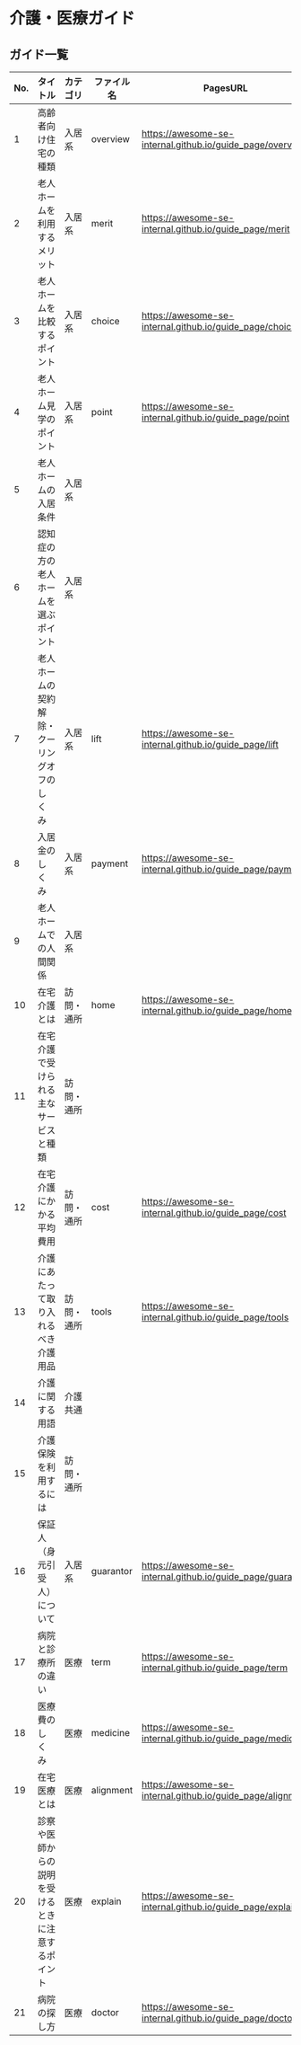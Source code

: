 # 介護・医療ガイド

## ガイド一覧

| No. | タイトル                                           | カテゴリ   | ファイル名 | PagesURL                                                   | 
| --- | -------------------------------------------------- | ---------- | ---------- | ---------------------------------------------------------- | 
| 1   | 高齢者向け住宅の種類                               | 入居系     | overview   | https://awesome-se-internal.github.io/guide_page/overview  | 
| 2   | 老人ホームを利用するメリット                       | 入居系     | merit      | https://awesome-se-internal.github.io/guide_page/merit     | 
| 3   | 老人ホームを比較するポイント                       | 入居系     | choice     | https://awesome-se-internal.github.io/guide_page/choice    | 
| 4   | 老人ホーム見学のポイント                           | 入居系     | point      | https://awesome-se-internal.github.io/guide_page/point     | 
| 5   | 老人ホームの入居条件                               | 入居系     |            |                                                            | 
| 6   | 認知症の方の老人ホームを選ぶポイント               | 入居系     |            |                                                            | 
| 7   | 老人ホームの契約解除・クーリングオフのしくみ       | 入居系     | lift       | https://awesome-se-internal.github.io/guide_page/lift      | 
| 8   | 入居金のしくみ                                     | 入居系     | payment    | https://awesome-se-internal.github.io/guide_page/payment   | 
| 9   | 老人ホームでの人間関係                             | 入居系     |            |                                                            | 
| 10  | 在宅介護とは                                       | 訪問・通所 | home       | https://awesome-se-internal.github.io/guide_page/home      | 
| 11  | 在宅介護で受けられる主なサービスと種類             | 訪問・通所 |            |                                                            | 
| 12  | 在宅介護にかかる平均費用                           | 訪問・通所 | cost       | https://awesome-se-internal.github.io/guide_page/cost      | 
| 13  | 介護にあたって取り入れるべき介護用品               | 訪問・通所 | tools      | https://awesome-se-internal.github.io/guide_page/tools     | 
| 14  | 介護に関する用語                                   | 介護共通   |            |                                                            | 
| 15  | 介護保険を利用するには                             | 訪問・通所 |            |                                                            | 
| 16  | 保証人（身元引受人）について                       | 入居系     | guarantor  | https://awesome-se-internal.github.io/guide_page/guarantor | 
| 17  | 病院と診療所の違い                                 | 医療       | term       | https://awesome-se-internal.github.io/guide_page/term      | 
| 18  | 医療費のしくみ                                     | 医療       | medicine   | https://awesome-se-internal.github.io/guide_page/medicine  | 
| 19  | 在宅医療とは                                       | 医療       | alignment  | https://awesome-se-internal.github.io/guide_page/alignment | 
| 20  | 診察や医師からの説明を受けるときに注意するポイント | 医療       | explain    | https://awesome-se-internal.github.io/guide_page/explain   | 
| 21  | 病院の探し方                                       | 医療       | doctor     | https://awesome-se-internal.github.io/guide_page/doctor    | 
